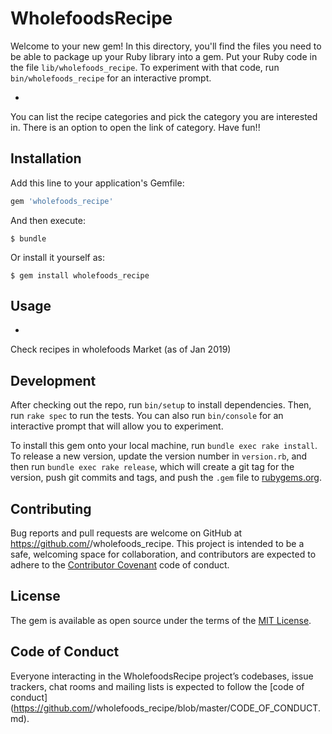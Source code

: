 # WholefoodsRecipe

Welcome to your new gem! In this directory, you'll find the files you need to be able to package up your Ruby library into a gem. Put your Ruby code in the file `lib/wholefoods_recipe`. To experiment with that code, run `bin/wholefoods_recipe` for an interactive prompt.

*
You can list the recipe categories and pick the category you are interested in. There is an option to open the link of category.
Have fun!!

## Installation

Add this line to your application's Gemfile:

```ruby
gem 'wholefoods_recipe'
```

And then execute:

    $ bundle

Or install it yourself as:

    $ gem install wholefoods_recipe

## Usage
*
Check recipes in wholefoods Market (as of Jan 2019)

## Development

After checking out the repo, run `bin/setup` to install dependencies. Then, run `rake spec` to run the tests. You can also run `bin/console` for an interactive prompt that will allow you to experiment.

To install this gem onto your local machine, run `bundle exec rake install`. To release a new version, update the version number in `version.rb`, and then run `bundle exec rake release`, which will create a git tag for the version, push git commits and tags, and push the `.gem` file to [rubygems.org](https://rubygems.org).

## Contributing

Bug reports and pull requests are welcome on GitHub at https://github.com/<github username>/wholefoods_recipe. This project is intended to be a safe, welcoming space for collaboration, and contributors are expected to adhere to the [Contributor Covenant](http://contributor-covenant.org) code of conduct.

## License

The gem is available as open source under the terms of the [MIT License](https://opensource.org/licenses/MIT).

## Code of Conduct

Everyone interacting in the WholefoodsRecipe project’s codebases, issue trackers, chat rooms and mailing lists is expected to follow the [code of conduct](https://github.com/<github username>/wholefoods_recipe/blob/master/CODE_OF_CONDUCT.md).
